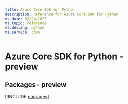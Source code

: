```yaml
---
title: Azure Core SDK for Python
description: Reference for Azure Core SDK for Python
ms.date: 02/24/2025
ms.topic: reference
ms.devlang: python
ms.service: core
---
```

# Azure Core SDK for Python - preview
## Packages - preview
[!INCLUDE [packages](core-index.md)]